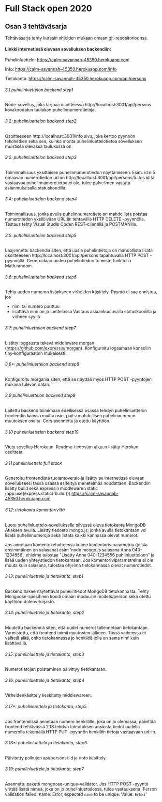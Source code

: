 # Full Stack open 2020
## Osan 3 tehtäväsarja

Tehtäväsarja tehty kurssin ohjeiden mukaan omaan git-repositorioonsa.

#### Linkki internetissä olevaan sovelluksen backendiin:

Puhelinluettelo: https://calm-savannah-45350.herokuapp.com

Info: https://calm-savannah-45350.herokuapp.com/info

Tietokanta: https://calm-savannah-45350.herokuapp.com/api/persons 

###### 3.1 puhelinluettelon backend step1
Node-sovellus, joka tarjoaa osoitteessa http://localhost:3001/api/persons kovakoodatun taulukon puhelinnumerotietoja.

###### 3.2: puhelinluettelon backend step2
Osoitteeseen http://localhost:3001/info sivu, joka kertoo pyynnön tekohetken sekä sen, kuinka monta puhelinluettelotietoa sovelluksen muistissa olevassa taulukossa on.

###### 3.3: puhelinluettelon backend step3
Toiminnallisuus yksittäisen puhelinnumerotiedon näyttämiseen.
Esim. id:n 5 omaavan numerotiedon url on http://localhost:3001/api/persons/5
Jos id:tä vastaavaa puhelinnumerotietoa ei ole, tulee palvelimen vastata asianmukaisella statuskoodilla.

###### 3.4: puhelinluettelon backend step4
Toiminnallisuus, jonka avulla puhelinnumerotieto on mahdollista poistaa numerotiedon yksilöivään URL:iin tehtävällä HTTP DELETE -pyynnöllä.
Testaus tehty Visual Studio Coden REST-clientillä ja POSTMANilla.

###### 3.5: puhelinluettelon backend step5
Laajennettu backendia siten, että uusia puhelintietoja on mahdollista lisätä osoitteeseen http://localhost:3001/api/persons tapahtuvalla HTTP POST -pyynnöllä.
Generoidaan uuden puhelintiedon tunniste funktiolla Math.random.

###### 3.6: puhelinluettelon backend step6
Tehty uuden numeron lisäykseen virheiden käsittely. Pyyntö ei saa onnistua, jos
- nimi tai numero puuttuu
- lisättävä nimi on jo luettelossa
Vastaus asiaankuuluvalla statuskoodilla ja virheen syyllä

###### 3.7: puhelinluettelon backend step7
Lisätty loggausta tekevä middleware morgan (https://github.com/expressjs/morgan). 
Konfiguroitu logaamaan konsoliin tiny-konfiguraation mukaisesti.

###### 3.8*: puhelinluettelon backend step8
Konfiguroitu morgania siten, että se näyttää myös HTTP POST -pyyntöjen mukana tulevan datan.

###### 3.9 puhelinluettelon backend step9
Laitettu backend toimimaan edellisessä osassa tehdyn puhelinluettelon frontendin kanssa muilta osin, paitsi mahdollisen puhelinnumeron muutoksen osalta.
Cors asennettu ja otettu käyttöön.

###### 3.10 puhelinluettelon backend step10
Viety sovellus Herokuun.
Readme-tiedoston alkuun lisätty Herokun osoitteet.

###### 3.11 puhelinluettelo full stack
Generoitu frontendistä tuotantoversio ja lisätty se internetissä olevaan sovellukseesi tässä osassa esiteltyä menetelmää noudattaen.
Backendiin lisätty build sekä expressin middlewaren static (app.use(express.static('build')))
https://calm-savannah-45350.herokuapp.com

###### 3.12: tietokanta komentoriviltä
Luotu puhelinluettelo-sovellukselle pilvessä oleva tietokanta MongoDB Atlaksen avulla.
Lisätty tiedosto mongo.js, jonka avulla tietokantaan voi lisätä puhelinnumeroja sekä listata kaikki kannassa olevat numerot.

Jos annetaan komentokehotteessa kolme komentoriviparametria (joista ensimmäinen on salasana) esim 'node mongo.js salasana Anna 040-1234556',
ohjelma tulostaa "Lisätty Anna 040-1234556 puhlinluetteloon" ja lisää uuden yhteystiedon tietokantaan.
Jos komentoriviparametreina ei ole muuta kuin salasana, tulostaa ohjelma tietokannassa olevat numerotiedot.

###### 3.13: puhelinluettelo ja tietokanta, step1
Backend hakee näytettävät puhelintiedot MongoDB tietokannasta.
Tehty Mongoose-spesifinen koodi omaan moduuliin models/person sekä otettu käyttöön dotenv-kirjasto.

###### 3.14: puhelinluettelo ja tietokanta, step2
Muutettu backendiä siten, että uudet numerot tallennetaan tietokantaan.
Varmistettu, että frontend toimii muutosten jälkeen.
Tässä vaiheessa ei välitetä siitä, onko tietokannassa jo henkilöä jolla on sama nimi kuin lisättävällä.

###### 3.15: puhelinluettelo ja tietokanta, step3
Numerotietojen poistaminen päivittyy tietokantaan.

###### 3.16: puhelinluettelo ja tietokanta, step4
Virheidenkäsittely keskitetty middlewareen.

###### 3.17*: puhelinluettelo ja tietokanta, step5
Jos frontendissä annetaan numero henkilölle, joka on jo olemassa, päivittää frontend tehtävässä 2.18 tehdyn toteutuksen ansiosta tiedot uudella numerolla tekemällä HTTP PUT -pyynnön henkilön tietoja vastaavaan url:iin.

###### 3.18*: puhelinluettelo ja tietokanta, step6
Päivitetty polkujen api/persons/:id ja /info käsittely.

###### 3.19: puhelinluettelo ja tietokanta, step7
Asennettu paketti mongoose-unique-validator.
Jos HTTP POST -pyyntö yrittää lisätä nimeä, joka on jo puhelinluettelossa, tulee vastauksena 'Person validation failed: name: Error, expected `name` to be unique. Value: `Erkki`'
